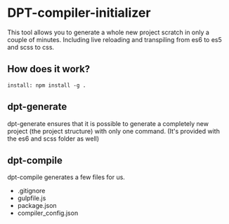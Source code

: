 DPT-compiler-initializer
====================

This tool allows you to generate a whole new project scratch in only a couple of minutes. Including live reloading and transpiling from es6 to es5 and scss to css.

How does it work?
-----------------
```
install: npm install -g .
```

dpt-generate
-----------------
dpt-generate ensures that it is possible to generate a completely new project (the project structure) with only one command.
(It's provided with the es6 and scss folder as well)

dpt-compile
-----------------
dpt-compile generates a few files for us.

* .gitignore
* gulpfile.js
* package.json
* compiler_config.json
